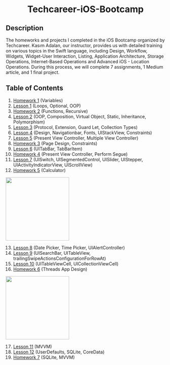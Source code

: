 <h1 align="center">
     Techcareer-iOS-Bootcamp
</h1>


## Description
<p>The homeworks and projects I completed in the iOS Bootcamp organized by Techcareer. Kasım Adalan, our instructor, provides us with detailed training on various topics in the Swift language, including Design, Workflow, Widgets, Widget-User Interaction, Listing, Application Architecture, Storage Operations, Internet-Based Operations and Advanced iOS - Location Operations. During this process, we will complete 7 assignments, 1 Medium article, and 1 final project.</p>


## Table of Contents
1. [Homework 1](https://github.com/Yakupacs/Techcareer-iOS-Bootcamp/tree/main/Homework1.playground) (Variables)<br>
2. [Lesson 1](https://github.com/Yakupacs/Techcareer-iOS-Bootcamp/tree/main/Lesson1) (Loops, Optional, OOP)<br>
3. [Homework 2](https://github.com/Yakupacs/Techcareer-iOS-Bootcamp/tree/main/Homework2.playground) (Functions, Recursive)<br>
4. [Lesson 2](https://github.com/Yakupacs/Techcareer-iOS-Bootcamp/tree/main/Lesson2/ObjectOriented2.playground) (OOP, Composition, Virtual Object, Static, Inheritance, Polymorphism)<br>
5. [Lesson 3](https://github.com/Yakupacs/Techcareer-iOS-Bootcamp/tree/main/Lesson3) (Protocol, Extension, Guard Let, Collection Types)<br>
6. [Lesson 4](https://github.com/Yakupacs/Techcareer-iOS-Bootcamp/tree/main/Lesson4) (Design, Navigationbar, Fonts, UIStackView, Constraints)<br>
7. [Lesson 5](https://github.com/Yakupacs/Techcareer-iOS-Bootcamp/tree/main/Lesson5) (Present View Controller, Multiple View Controller)<br>
8. [Homework 3](https://github.com/Yakupacs/Techcareer-iOS-Bootcamp/tree/main/Homework3/LampApp) (Page Design, Constraints)<br>
9. [Lesson 6](https://github.com/Yakupacs/Techcareer-iOS-Bootcamp/tree/main/Lesson6/TabbarLesson) (UITabBar, TabBarItem)<br>
10. [Homework 4](https://github.com/Yakupacs/Techcareer-iOS-Bootcamp/tree/main/Homework4) (Present View Controller, Perform Segue)<br>
11. [Lesson 7](https://github.com/Yakupacs/Techcareer-iOS-Bootcamp/tree/main/Lesson7) (UISwitch, UISegmentedControl, UISlider, UIStepper, UIActivityIndicatorView, UIScrollView)<br>
12. [Homework 5](https://github.com/Yakupacs/Techcareer-iOS-Bootcamp/tree/main/Homework5) (Calculator)<br>

<img width="200" src="https://github.com/Yakupacs/Techcareer-iOS-Bootcamp/assets/73075252/54af2bca-cb49-4b2f-af46-1c3bead20742">

13. [Lesson 8](https://github.com/Yakupacs/Techcareer-iOS-Bootcamp/tree/main/Lesson8) (Date Picker, Time Picker, UIAlertController)<br>
14. [Lesson 9](https://github.com/Yakupacs/Techcareer-iOS-Bootcamp/tree/main/Lesson9) (UISearchBar, UITableView, trailingSwipeActionsConfigurationForRowAt)<br>
15. [Lesson 10](https://github.com/Yakupacs/Techcareer-iOS-Bootcamp/tree/main/Lesson_10) (UITableViewCell, UICollectionViewCell)<br>
16. [Homework 6]() (Threads App Design)<br>

<img width="200" src="https://github.com/Yakupacs/Techcareer-iOS-Bootcamp/assets/73075252/7f692fcc-23b1-4b10-a01b-22dacf666faf">

17. [Lesson 11](https://github.com/Yakupacs/Techcareer-iOS-Bootcamp/tree/main/Lesson_11) (MVVM)<br>
18. [Lesson 12](https://github.com/Yakupacs/Techcareer-iOS-Bootcamp/tree/main/Lesson_12) (UserDefaults, SQLite, CoreData)<br>
18. [Homework 7](https://github.com/Yakupacs/Techcareer-iOS-Bootcamp/tree/main/Homework7) (SQLite, MVVM)<br>

